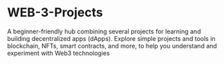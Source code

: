 # WEB-3-Projects
A beginner-friendly hub combining several projects for learning and building decentralized apps (dApps). Explore simple projects and tools in blockchain, NFTs, smart contracts, and more, to help you understand and experiment with Web3 technologies
